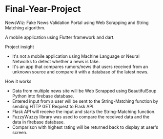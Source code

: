 # Final-Year-Project

NewsWiz: Fake News Validation Portal using Web Scrapping and String Matching algorithm.

A mobile application using Flutter framework and dart.

Project insight
- It's not a mobile application using Machine Language or Neural Networks to detect whether a news is fake.
- It's an app that compares rumors/news that users received from an unknown source and compare it with a database of the latest news.

How it works
- Data from multiple news site will be Web Scrapped using BeautifulSoup Python into firebase database.
- Entered input from a user will be sent to the String-Matching function by sending HTTP GET Request to Flask API.
- Flask API will receive the input and starts the String-Matching function.
- FuzzyWuzzy library was used to compare the received data and the data in firebase database.
- Comparison with highest rating will be returned back to display at user's screen.
